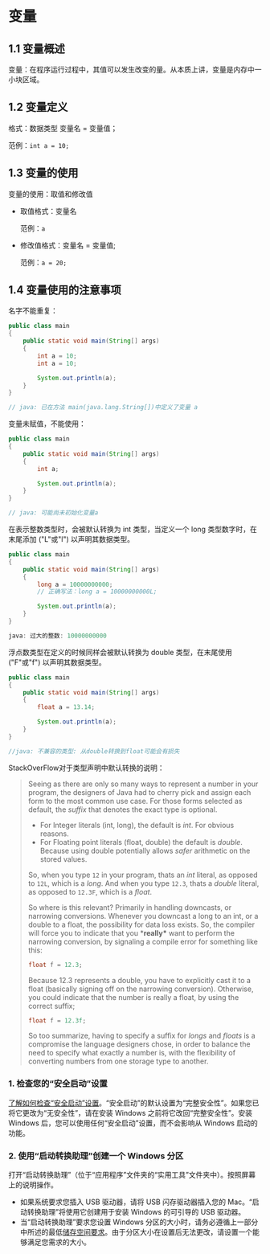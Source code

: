 # 变量

## 1.1 变量概述

变量：在程序运行过程中，其值可以发生改变的量。从本质上讲，变量是内存中一小块区域。

## 1.2 变量定义

格式：数据类型 变量名 = 变量值；

范例：`int a = 10;`

## 1.3 变量的使用

变量的使用：取值和修改值

- 取值格式：变量名

  范例：`a`

- 修改值格式：变量名 = 变量值;

  范例：`a = 20;`

## 1.4 变量使用的注意事项

名字不能重复：

```java
public class main
{
    public static void main(String[] args)
    {
        int a = 10;
        int a = 10;

        System.out.println(a);
    }
}
```

```java
// java: 已在方法 main(java.lang.String[])中定义了变量 a
```

变量未赋值，不能使用：

```java
public class main
{
    public static void main(String[] args)
    {
        int a;

        System.out.println(a);
    }
}
```

```java
// java: 可能尚未初始化变量a
```

在表示整数类型时，会被默认转换为 int 类型，当定义一个 long 类型数字时，在末尾添加 ("L"或"l") 以声明其数据类型。

```java
public class main
{
    public static void main(String[] args)
    {
        long a = 10000000000;
        // 正确写法：long a = 10000000000L;

        System.out.println(a);
    }
}
```

```java
java: 过大的整数: 10000000000
```

浮点数类型在定义的时候同样会被默认转换为 double 类型，在末尾使用 ("F"或"f") 以声明其数据类型。

```java
public class main
{
    public static void main(String[] args)
    {
        float a = 13.14;

        System.out.println(a);
    }
}
```

```java
//java: 不兼容的类型: 从double转换到float可能会有损失
```

StackOverFlow对于类型声明中默认转换的说明：

> Seeing as there are only so many ways to represent a number in your program, the designers of Java had to cherry pick and assign each form to the most common use case. For those forms selected as default, the *suffix* that denotes the exact type is optional.
>
> - For Integer literals (int, long), the default is *int*. For obvious reasons.
> - For Floating point literals (float, double) the default is *double*. Because using double potentially allows *safer* arithmetic on the stored values.
>
> 
>
> So, when you type `12` in your program, thats an *int* literal, as opposed to `12L`, which is a *long*. And when you type `12.3`, thats a *double* literal, as opposed to `12.3F`, which is a *float*.
>
> So where is this relevant? Primarily in handling downcasts, or narrowing conversions. Whenever you downcast a long to an int, or a double to a float, the possibility for data loss exists. So, the compiler will force you to indicate that you ***really\*** want to perform the narrowing conversion, by signaling a compile error for something like this:
>
> ```java
> float f = 12.3;
> ```
>
> 
>
> Because 12.3 represents a double, you have to explicitly cast it to a float (basically signing off on the narrowing conversion). Otherwise, you could indicate that the number is really a float, by using the correct suffix;
>
> ```java
> float f = 12.3f;
> ```
>
> 
>
> So too summarize, having to specify a suffix for *longs* and *floats* is a compromise the language designers chose, in order to balance the need to specify what exactly a number is, with the flexibility of converting numbers from one storage type to another.
> 

### 1. 检查您的“安全启动”设置

[了解如何检查“安全启动”设置](https://support.apple.com/zh-cn/HT208198)。“安全启动”的默认设置为“完整安全性”。如果您已将它更改为“无安全性”，请在安装 Windows 之前将它改回“完整安全性”。安装 Windows 后，您可以使用任何“安全启动”设置，而不会影响从 Windows 启动的功能。

### 2. 使用“启动转换助理”创建一个 Windows 分区

打开“启动转换助理”（位于“应用程序”文件夹的“实用工具”文件夹中）。按照屏幕上的说明操作。

- 如果系统要求您插入 USB 驱动器，请将 USB 闪存驱动器插入您的 Mac。“启动转换助理”将使用它创建用于安装 Windows 的可引导的 USB 驱动器。
- 当“启动转换助理”要求您设置 Windows 分区的大小时，请务必遵循上一部分中所述的最低[储存空间要求](https://support.apple.com/zh-cn/HT201468#storage)。由于分区大小在设置后无法更改，请设置一个能够满足您需求的大小。

